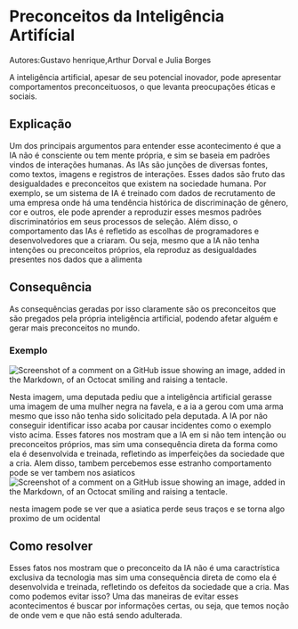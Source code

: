 # Preconceitos da Inteligência Artifícial
Autores:Gustavo henrique,Arthur Dorval e Julia Borges

A inteligência artificial, apesar de seu potencial inovador, pode apresentar comportamentos preconceituosos, o que levanta preocupações éticas e sociais.

## Explicação

Um dos principais argumentos para entender esse acontecimento é que a IA não é consciente ou tem mente própria, e sim se baseia em padrões vindos de interações humanas.
As IAs são junções de diversas fontes, como textos, imagens e registros de interações. Esses dados são fruto das desigualdades e preconceitos que existem na sociedade humana. Por exemplo, se um sistema de IA é treinado com dados de recrutamento de uma empresa onde há uma tendência histórica de discriminação de gênero, cor e outros, ele pode aprender a reproduzir esses mesmos padrões discriminatórios em seus processos de seleção. Além disso, o comportamento das IAs é refletido as escolhas de programadores e desenvolvedores que a criaram. Ou seja, mesmo que a IA não tenha intenções ou preconceitos próprios, ela reproduz as desigualdades presentes nos dados que a alimenta

## Consequência

As consequências geradas por isso claramente são os preconceitos que são pregados pela própria inteligência artificial, podendo afetar alguém e gerar mais preconceitos no mundo.

### Exemplo 

![Screenshot of a comment on a GitHub issue showing an image, added in the Markdown, of an Octocat smiling and raising a tentacle.](https://encrypted-tbn0.gstatic.com/images?q=tbn:ANd9GcQtFQBEZMBjbv_KMwsijR0Git6sx_Ag-vwLoWOmndjyKR3E_luDX6ZALeL-08Qh9A2Be9E&usqp=CAU)

Nesta imagem, uma deputada pediu que a inteligência artificial gerasse uma imagem de uma mulher negra na favela, e a ia a gerou com uma arma mesmo que isso não tenha sido solicitado pela deputada. A IA por não conseguir identificar isso acaba por causar incidentes como o exemplo visto acima.
Esses fatores nos mostram que a IA em si não tem intenção ou preconceitos próprios, mas sim uma consequência direta da forma como ela é desenvolvida e treinada, refletindo as imperfeições da sociedade que a cria.
Alem disso, tambem percebemos esse estranho comportamento pode se ver tambem nos asiaticos
![Screenshot of a comment on a GitHub issue showing an image, added in the Markdown, of an Octocat smiling and raising a tentacle.](https://www.opovo.com.br/_midias/jpg/2023/09/08/818x460/1_racismo_na_ia_tracos_asiaticos_sao_apagados-23322304.jpg)

nesta imagem pode se ver que a asiatica perde seus traços e se torna algo proximo de um ocidental

## Como resolver

Esses fatos nos mostram que o preconceito da IA não é uma caractrística exclusiva da tecnologia mas sim uma consequência direta de como ela é desenvolvida e treinada, refletindo os defeitos da sociedade que a cria. Mas como podemos evitar isso?
Uma das maneiras de evitar esses acontecimentos é buscar por informações certas, ou seja, que temos noção de onde vem e que não está sendo adulterada.


